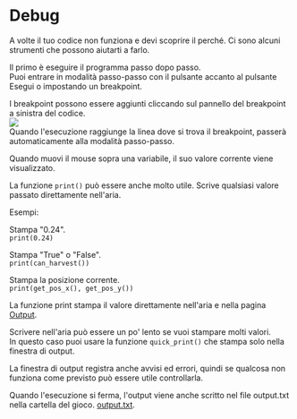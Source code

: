 # Debug
A volte il tuo codice non funziona e devi scoprire il perché. Ci sono alcuni strumenti che possono aiutarti a farlo.

Il primo è eseguire il programma passo dopo passo.  
Puoi entrare in modalità passo-passo con il pulsante accanto al pulsante Esegui o impostando un breakpoint.

I breakpoint possono essere aggiunti cliccando sul pannello del breakpoint a sinistra del codice.  
![](Breakpoints227)  
Quando l'esecuzione raggiunge la linea dove si trova il breakpoint, passerà automaticamente alla modalità passo-passo.

Quando muovi il mouse sopra una variabile, il suo valore corrente viene visualizzato.

La funzione `print()` può essere anche molto utile. Scrive qualsiasi valore passato direttamente nell'aria.

Esempi:

Stampa "0.24".  
`print(0.24)`

Stampa "True" o "False".  
`print(can_harvest())`

Stampa la posizione corrente.  
`print(get_pos_x(), get_pos_y())`

La funzione print stampa il valore direttamente nell'aria e nella pagina [Output](docs/output.md).

Scrivere nell'aria può essere un po' lento se vuoi stampare molti valori.  
In questo caso puoi usare la funzione `quick_print()` che stampa solo nella finestra di output.

La finestra di output registra anche avvisi ed errori, quindi se qualcosa non funziona come previsto può essere utile controllarla.

Quando l'esecuzione si ferma, l'output viene anche scritto nel file output.txt nella cartella del gioco. [output.txt](persistent_data_path/output.txt).